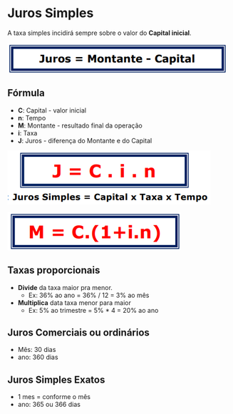 # Juros Simples

A taxa simples incidirá sempre sobre o valor do **Capital inicial**.

![Juros](01-juros-simples__01.png)

## Fórmula

- **C**: Capital - valor inicial
- **n**: Tempo
- **M**: Montante - resultado final da operação
- **i**: Taxa
- **J**: Juros - diferença do Montante e do Capital

![Juros](01-juros-simples__02.png)

![Juros](01-juros-simples__03.png)

## Taxas proporcionais

- **Divide** da taxa maior pra menor.
  - Ex: 36% ao ano = 36% / 12 = 3% ao mês
- **Multiplica** data taxa menor para maior
  - Ex: 5% ao trimestre = 5% * 4 = 20% ao ano
 
## Juros Comerciais ou ordinários

- Mês: 30 dias
- ano: 360 dias

## Juros Simples Exatos

- 1 mes = conforme o mês
- ano: 365 ou 366 dias

